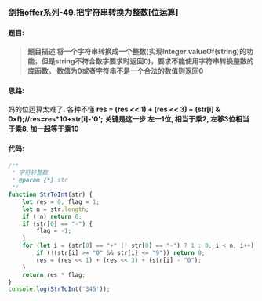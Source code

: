 ### 剑指offer系列-49.把字符串转换为整数[位运算]
#### 题目:
>**题目描述
将一个字符串转换成一个整数(实现Integer.valueOf(string)的功能，但是string不符合数字要求时返回0)，要求不能使用字符串转换整数的库函数。 数值为0或者字符串不是一个合法的数值则返回0**
#### 思路:
妈的位运算太难了, 各种不懂
**res = (res << 1) + (res << 3) + (str[i] & 0xf);//res=res*10+str[i]-'0';**
**关键是这一步 左一1位, 相当于乘2, 左移3位相当于乘8, 加一起等于乘10**
#### 代码:
```javascript
/**
 * 字符转整数
 * @param {*} str 
 */
function StrToInt(str) {
    let res = 0, flag = 1;
    let n = str.length;
    if (!n) return 0;
    if (str[0] == "-") {
        flag = -1;
    }
    for (let i = (str[0] == "+" || str[0] == "-") ? 1 : 0; i < n; i++) {
        if (!(str[i] >= "0" && str[i] <= "9")) return 0;
        res = (res << 1) + (res << 3) + (str[i] - "0");
    }
    return res * flag;
}
console.log(StrToInt('345'));
```